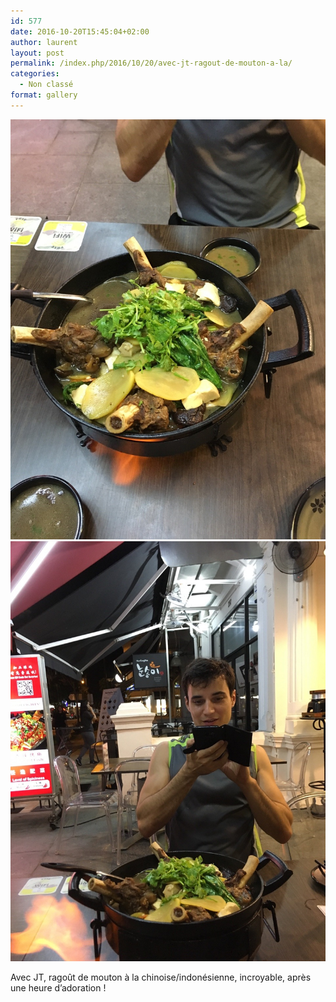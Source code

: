 ```yaml
---
id: 577
date: 2016-10-20T15:45:04+02:00
author: laurent
layout: post
permalink: /index.php/2016/10/20/avec-jt-ragout-de-mouton-a-la/
categories:
  - Non classé
format: gallery
---
```

<img src="/images/2016/10/tumblr_ofcrr5nnw71uuvt0bo1_1280.jpg" />
<img src="/images/2016/10/tumblr_ofcrr5nnw71uuvt0bo2_1280.jpg" />

Avec JT, ragoût de mouton à la chinoise/indonésienne, incroyable, après une heure d&rsquo;adoration !